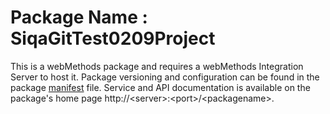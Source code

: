 # Package Name : SiqaGitTest0209Project
This is a webMethods package and requires a webMethods Integration Server to host it. Package versioning and configuration can be found in the package [manifest](./SiqaGitTest0209Project/manifest.v3) file. Service and API documentation is available on the package's home page http://&lt;server&gt;:&lt;port&gt;/&lt;packagename>.